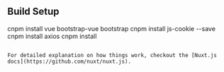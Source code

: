 
## Build Setup

cnpm install vue bootstrap-vue bootstrap
cnpm install js-cookie --save
cnpm install axios
cnpm install

```

For detailed explanation on how things work, checkout the [Nuxt.js docs](https://github.com/nuxt/nuxt.js).

